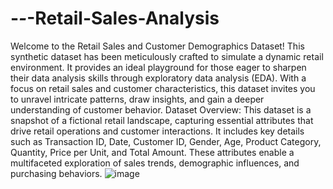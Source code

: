 # -_-_-Retail-Sales-Analysis
Welcome to the Retail Sales and Customer Demographics Dataset! This synthetic dataset has been meticulously crafted to simulate a dynamic retail environment. It provides an ideal playground for those eager to sharpen their data analysis skills through exploratory data analysis (EDA). With a focus on retail sales and customer characteristics, this dataset invites you to unravel intricate patterns, draw insights, and gain a deeper understanding of customer behavior.
				Dataset Overview:
This dataset is a snapshot of a fictional retail landscape, capturing essential attributes that drive retail operations and customer interactions. It includes key details such as Transaction ID, Date, Customer ID, Gender, Age, Product Category, Quantity, Price per Unit, and Total Amount. These attributes enable a multifaceted exploration of sales trends, demographic influences, and purchasing behaviors.
![image](https://github.com/user-attachments/assets/f9fde6f8-01b9-4b69-91ac-66bbe7cc04c5)
